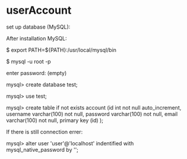 # userAccount

set up database (MySQL):

After installation MySQL:

$ export PATH=${PATH}:/usr/local/mysql/bin

$ mysql -u root -p

enter password: (empty)

mysql>  create database test;

mysql> use test;

mysql> create table if not exists account (id int not null auto_increment,
username varchar(100) not null,
password varchar(100) not null,
email varchar(100) not null,
primary key (id)
);


If there is still connection errer:

mysql> alter user 'user'@'localhost' indentified with mysql_native_password by '';
